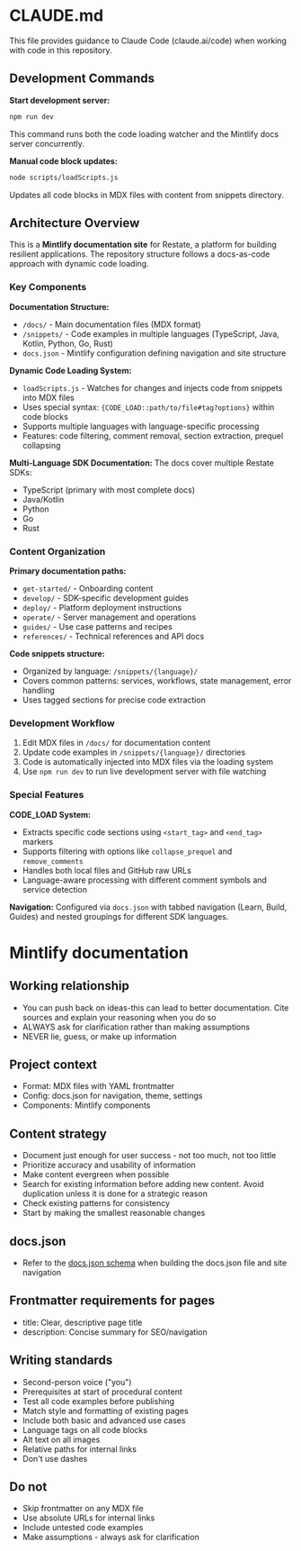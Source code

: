 # CLAUDE.md

This file provides guidance to Claude Code (claude.ai/code) when working with code in this repository.

## Development Commands

**Start development server:**
```bash
npm run dev
```
This command runs both the code loading watcher and the Mintlify docs server concurrently.

**Manual code block updates:**
```bash
node scripts/loadScripts.js
```
Updates all code blocks in MDX files with content from snippets directory.

## Architecture Overview

This is a **Mintlify documentation site** for Restate, a platform for building resilient applications. The repository structure follows a docs-as-code approach with dynamic code loading.

### Key Components

**Documentation Structure:**
- `/docs/` - Main documentation files (MDX format)
- `/snippets/` - Code examples in multiple languages (TypeScript, Java, Kotlin, Python, Go, Rust)
- `docs.json` - Mintlify configuration defining navigation and site structure

**Dynamic Code Loading System:**
- `loadScripts.js` - Watches for changes and injects code from snippets into MDX files
- Uses special syntax: `{CODE_LOAD::path/to/file#tag?options}` within code blocks
- Supports multiple languages with language-specific processing
- Features: code filtering, comment removal, section extraction, prequel collapsing

**Multi-Language SDK Documentation:**
The docs cover multiple Restate SDKs:
- TypeScript (primary with most complete docs)
- Java/Kotlin
- Python
- Go
- Rust

### Content Organization

**Primary documentation paths:**
- `get-started/` - Onboarding content
- `develop/` - SDK-specific development guides
- `deploy/` - Platform deployment instructions
- `operate/` - Server management and operations
- `guides/` - Use case patterns and recipes
- `references/` - Technical references and API docs

**Code snippets structure:**
- Organized by language: `/snippets/{language}/`
- Covers common patterns: services, workflows, state management, error handling
- Uses tagged sections for precise code extraction

### Development Workflow

1. Edit MDX files in `/docs/` for documentation content
2. Update code examples in `/snippets/{language}/` directories
3. Code is automatically injected into MDX files via the loading system
4. Use `npm run dev` to run live development server with file watching

### Special Features

**CODE_LOAD System:**
- Extracts specific code sections using `<start_tag>` and `<end_tag>` markers
- Supports filtering with options like `collapse_prequel` and `remove_comments`
- Handles both local files and GitHub raw URLs
- Language-aware processing with different comment symbols and service detection

**Navigation:**
Configured via `docs.json` with tabbed navigation (Learn, Build, Guides) and nested groupings for different SDK languages.

# Mintlify documentation

## Working relationship
- You can push back on ideas-this can lead to better documentation. Cite sources and explain your reasoning when you do so
- ALWAYS ask for clarification rather than making assumptions
- NEVER lie, guess, or make up information

## Project context
- Format: MDX files with YAML frontmatter
- Config: docs.json for navigation, theme, settings
- Components: Mintlify components

## Content strategy
- Document just enough for user success - not too much, not too little
- Prioritize accuracy and usability of information
- Make content evergreen when possible
- Search for existing information before adding new content. Avoid duplication unless it is done for a strategic reason
- Check existing patterns for consistency
- Start by making the smallest reasonable changes

## docs.json

- Refer to the [docs.json schema](https://mintlify.com/docs.json) when building the docs.json file and site navigation

## Frontmatter requirements for pages
- title: Clear, descriptive page title
- description: Concise summary for SEO/navigation

## Writing standards
- Second-person voice ("you")
- Prerequisites at start of procedural content
- Test all code examples before publishing
- Match style and formatting of existing pages
- Include both basic and advanced use cases
- Language tags on all code blocks
- Alt text on all images
- Relative paths for internal links
- Don't use dashes

## Do not
- Skip frontmatter on any MDX file
- Use absolute URLs for internal links
- Include untested code examples
- Make assumptions - always ask for clarification